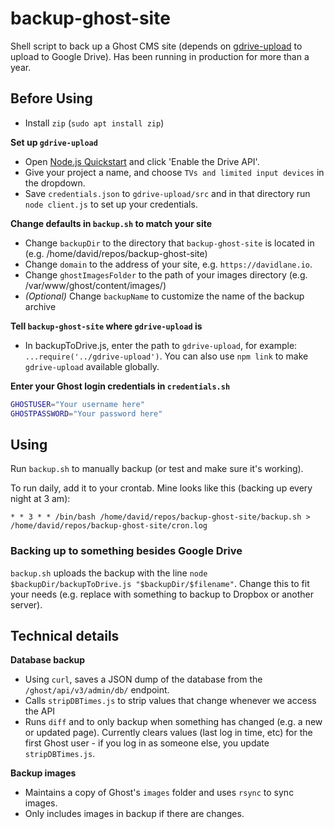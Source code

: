 # backup-ghost-site
Shell script to back up a Ghost CMS site (depends on [gdrive-upload](https://github.com/solarfl4re/gdrive-upload) to upload to Google Drive). Has been running in production for more than a year.

## Before Using
- Install `zip` (`sudo apt install zip`)

**Set up `gdrive-upload`**
- Open [Node.js Quickstart](https://developers.google.com/drive/api/v3/quickstart/nodejs) and click 'Enable the Drive API'.
- Give your project a name, and choose `TVs and limited input devices` in the dropdown.
- Save `credentials.json` to `gdrive-upload/src` and in that directory run `node client.js` to set up your credentials.

**Change defaults in `backup.sh` to match your site**
- Change `backupDir` to the directory that `backup-ghost-site` is located in (e.g. /home/david/repos/backup-ghost-site)
- Change `domain` to the address of your site, e.g. `https://davidlane.io`.
- Change `ghostImagesFolder` to the path of your images directory (e.g. /var/www/ghost/content/images/)
- _(Optional)_ Change `backupName` to customize the name of the backup archive

**Tell `backup-ghost-site` where `gdrive-upload` is**
- In backupToDrive.js, enter the path to `gdrive-upload`, for example: `...require('../gdrive-upload')`.
You can also use `npm link` to make `gdrive-upload` available globally.

**Enter your Ghost login credentials in `credentials.sh`**
````bash
GHOSTUSER="Your username here"
GHOSTPASSWORD="Your password here"
````
## Using
Run `backup.sh` to manually backup (or test and make sure it's working).

To run daily, add it to your crontab. Mine looks like this (backing up every night at 3 am):
````crontab
* * 3 * * /bin/bash /home/david/repos/backup-ghost-site/backup.sh > /home/david/repos/backup-ghost-site/cron.log
````

### Backing up to something besides Google Drive
`backup.sh` uploads the backup with the line `node $backupDir/backupToDrive.js "$backupDir/$filename"`. Change this to fit your needs (e.g. replace with something to backup to Dropbox or another server).


## Technical details
**Database backup**
- Using `curl`, saves a JSON dump of the database from the `/ghost/api/v3/admin/db/` endpoint.
- Calls `stripDBTimes.js` to strip values that change whenever we access the API
- Runs `diff` and to only backup when something has changed (e.g. a new or updated page). Currently clears values (last log in time, etc) for the first Ghost user - if you log in as someone else, you update `stripDBTimes.js`.

**Backup images**
- Maintains a copy of Ghost's `images` folder and uses `rsync` to sync images.
- Only includes images in backup if there are changes.
